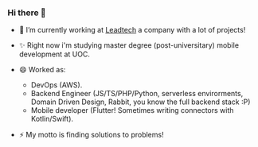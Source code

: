 ### Hi there 👋

- 🔭 I’m currently working at [Leadtech](https://leadtech.com/) a company with a lot of projects! 

- ✨ Right now i'm studying master degree (post-universitary) mobile development at UOC.

- 😄 Worked as:
  - DevOps (AWS). 
  - Backend Engineer (JS/TS/PHP/Python, serverless envirorments, Domain Driven Design, Rabbit, you know the full backend stack :P)
  - Mobile developer (Flutter! Sometimes writing connectors with Kotlin/Swift).

- ⚡ My motto is finding solutions to problems!
